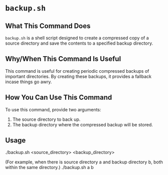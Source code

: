 # `backup.sh`

## What This Command Does

`backup.sh` is a shell script designed to create a compressed copy of a source directory and save the contents to a specified backup directory. 

## Why/When This Command Is Useful

This command is useful for creating periodic compressed backups of important directories. By creating these backups, it provides a fallback incase things go awry.

## How You Can Use This Command

To use this command, provide two arguments:
1. The source directory to back up.
2. The backup directory where the compressed backup will be stored.

## Usage

./backup.sh <source_directory> <backup_directory>

(For example, when there is source directory a and backup directory b, both within the same directory.)
./backup.sh a b

